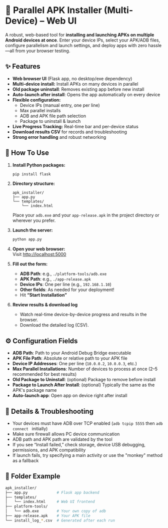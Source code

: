 # 🚀 Parallel APK Installer (Multi-Device) – Web UI

A robust, web-based tool for **installing and launching APKs on multiple Android devices at once**. Enter your device IPs, select your APK/ADB files, configure parallelism and launch settings, and deploy apps with zero hassle—all from your browser testing.

## ✨ Features

- **Web browser UI** (Flask app, no desktop/exe dependency)
- **Multi-device install:** Install APKs on many devices in parallel
- **Old package uninstall**: Removes existing app before new install
- **Auto-launch after install**: Opens the app automatically on every device
- **Flexible configuration:**
  - Device IPs (manual entry, one per line)
  - Max parallel installs
  - ADB and APK file path selection
  - Package to uninstall & launch
- **Live Progress Tracking:** Real-time bar and per-device status
- **Download results CSV** for records and troubleshooting
- **Strong error handling** and robust networking

## 🚦 How To Use

1. **Install Python packages:**  
   ```bash
   pip install flask
   ```

2. **Directory structure:**  
   ```
   apk_installer/
   ├── app.py
   └── templates/
       └── index.html
   ```
   Place your `adb.exe` and your `app-release.apk` in the project directory or wherever you prefer.

3. **Launch the server:**  
   ```bash
   python app.py
   ```

4. **Open your web browser:**  
   Visit [http://localhost:5000](http://localhost:5000)

5. **Fill out the form:**
   - **ADB Path**: e.g., `./platform-tools/adb.exe`
   - **APK Path**: e.g., `./app-release.apk`
   - **Device IPs**: One per line (e.g., `192.168.1.10`)
   - **Other fields**: As needed for your deployment!
   - Hit **“Start Installation”**

6. **Review results & download log**
   - Watch real-time device-by-device progress and results in the browser.
   - Download the detailed log (CSV).

## ⚙️ Configuration Fields

- **ADB Path**: Path to your Android Debug Bridge executable
- **APK File Path**: Absolute or relative path to your APK file
- **Device IP Addresses**: One per line (`10.0.0.2`, `10.0.0.3`, etc.)
- **Max Parallel Installations**: Number of devices to process at once (2–5 recommended for best results)
- **Old Package to Uninstall**: (optional) Package to remove before install
- **Package to Launch After Install**: (optional) Typically the same as the APK's package name
- **Auto-launch app**: Open app on device right after install

## 📝 Details & Troubleshooting

- Your devices must have ADB over TCP enabled (`adb tcpip 5555` then `adb connect ` initially)
- Make sure firewall allows PC  device communication
- ADB path and APK path are validated by the tool
- If you see “Install failed,” check storage, device USB debugging, permissions, and APK compatibility
- If launch fails, try specifying a main activity or use the "monkey" method as a fallback

## 📂 Folder Example

```sh
apk_installer/
├── app.py             # Flask app backend
├── templates/
│   └── index.html     # Web UI frontend
├── platform-tools/
│   └── adb.exe        # Your own copy of adb
├── app-release.apk    # Your APK file
└── install_log_*.csv  # Generated after each run
```
